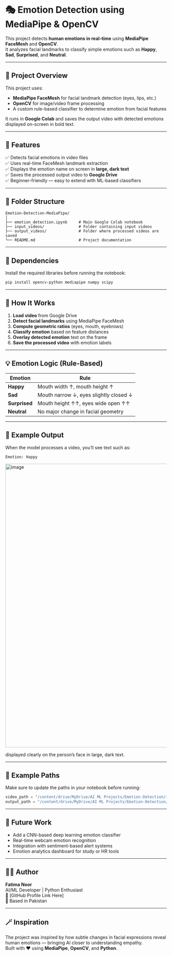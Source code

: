# 🎭 Emotion Detection using MediaPipe & OpenCV

This project detects **human emotions in real-time** using **MediaPipe FaceMesh** and **OpenCV**.  
It analyzes facial landmarks to classify simple emotions such as **Happy**, **Sad**, **Surprised**, and **Neutral**.

---

## 🧠 Project Overview

This project uses:
- **MediaPipe FaceMesh** for facial landmark detection (eyes, lips, etc.)
- **OpenCV** for image/video frame processing
- A custom rule-based classifier to determine emotion from facial features

It runs in **Google Colab** and saves the output video with detected emotions displayed on-screen in bold text.

---

## 🚀 Features

✅ Detects facial emotions in video files  
✅ Uses real-time FaceMesh landmark extraction  
✅ Displays the emotion name on screen in **large, dark text**  
✅ Saves the processed output video to **Google Drive**  
✅ Beginner-friendly — easy to extend with ML-based classifiers

---

## 📂 Folder Structure

```
Emotion-Detection-MediaPipe/
│
├── emotion_detection.ipynb     # Main Google Colab notebook
├── input_videos/               # Folder containing input videos
├── output_videos/              # Folder where processed videos are saved
└── README.md                   # Project documentation
```

---

## 🧩 Dependencies

Install the required libraries before running the notebook:
```bash
pip install opencv-python mediapipe numpy scipy
```

---

## 🧾 How It Works

1. **Load video** from Google Drive  
2. **Detect facial landmarks** using MediaPipe FaceMesh  
3. **Compute geometric ratios** (eyes, mouth, eyebrows)  
4. **Classify emotion** based on feature distances  
5. **Overlay detected emotion** text on the frame  
6. **Save the processed video** with emotion labels

---

## 💡 Emotion Logic (Rule-Based)

| Emotion     | Rule                                                                 |
|--------------|----------------------------------------------------------------------|
| **Happy**    | Mouth width ↑, mouth height ↑                                       |
| **Sad**      | Mouth narrow ↓, eyes slightly closed ↓                              |
| **Surprised**| Mouth height ↑↑, eyes wide open ↑↑                                  |
| **Neutral**  | No major change in facial geometry                                  |

---

## 🎥 Example Output

When the model processes a video, you’ll see text such as:
```
Emotion: Happy
```
<img width="552" height="887" alt="image" src="https://github.com/user-attachments/assets/6eff93fb-b132-4362-bb37-379d35506b2a" />

displayed clearly on the person’s face in large, dark text.

---

## 📁 Example Paths

Make sure to update the paths in your notebook before running:

```python
video_path = "/content/drive/MyDrive/AI ML Projects/Emotion-Detection/input/video1.mp4"
output_path = "/content/drive/MyDrive/AI ML Projects/Emotion-Detection/output/video1_output.mp4"
```

---

## 🧪 Future Work

- Add a CNN-based deep learning emotion classifier  
- Real-time webcam emotion recognition  
- Integration with sentiment-based alert systems  
- Emotion analytics dashboard for study or HR tools  

---

## 🧑‍💻 Author

**Fatima Noor**  
AI/ML Developer | Python Enthusiast  
📧 [GitHub Profile Link Here]  
📍 Based in Pakistan  

---

## 🪄 Inspiration

The project was inspired by how subtle changes in facial expressions reveal human emotions — bringing AI closer to understanding empathy.  
Built with ❤️ using **MediaPipe**, **OpenCV**, and **Python**.
